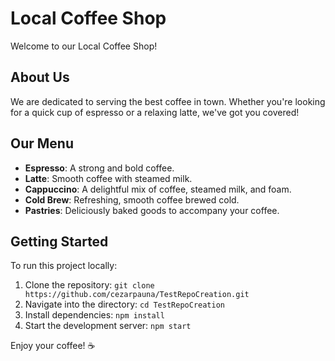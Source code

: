 # Local Coffee Shop

Welcome to our Local Coffee Shop!

## About Us
We are dedicated to serving the best coffee in town. Whether you're looking for a quick cup of espresso or a relaxing latte, we've got you covered!

## Our Menu
- **Espresso**: A strong and bold coffee.
- **Latte**: Smooth coffee with steamed milk.
- **Cappuccino**: A delightful mix of coffee, steamed milk, and foam.
- **Cold Brew**: Refreshing, smooth coffee brewed cold.
- **Pastries**: Deliciously baked goods to accompany your coffee.

## Getting Started
To run this project locally:
1. Clone the repository: `git clone https://github.com/cezarpauna/TestRepoCreation.git`
2. Navigate into the directory: `cd TestRepoCreation`
3. Install dependencies: `npm install`
4. Start the development server: `npm start`

Enjoy your coffee! ☕